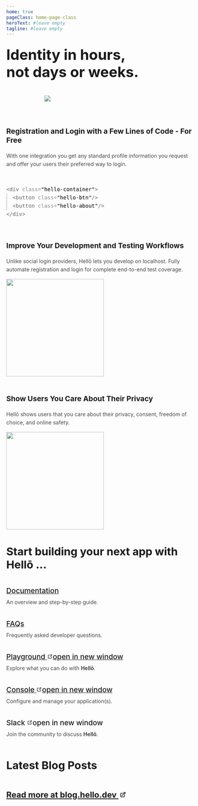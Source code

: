 ```yaml
---
home: true
pageClass: home-page-class
heroText: #leave empty
tagline: #leave empty
---
```


<script setup>
  import { onMounted } from 'vue'

  const join = () => {
    joinSlackCommunity('hello.dev')
  }

  onMounted(() => {
    (async function(){
      const RSS_URL = "/rss.xml"
      try {
          const postsRef = document.querySelector("#posts")
          if(postsRef?.children?.length) //check if we already fetched the feed
            return
          const res = await fetch(RSS_URL)
          const txt = await res.text()
          const xml = new window.DOMParser().parseFromString(txt, "text/xml")
          const posts = xml.querySelectorAll("item")
          for (let i = 0; i < 3; i++) {
              if (!posts[i]) continue;
              const post = posts[i]
              const title = post.querySelector("title")?.textContent
              const rawDescription = post.querySelector("description")?.textContent
              const descriptionPlaceholder = document.createElement("div");
              descriptionPlaceholder.innerHTML = rawDescription
              const description = descriptionPlaceholder.textContent.trim().slice(0, 250) + "..."
              const url = post.querySelector("link")?.textContent
              const image = post.querySelector("cover_image")?.textContent
              const date = dayjs(post.querySelector("pubDate")?.textContent).format('ddd, DD MMM YYYY')
              const li = `
                  <li>
                      <a href="${url}" target="_blank" class="post group">
                          <img src="${image}" style="border: 0.5px solid #808080"/>
                          <div class="py-2">
                              <span class="text-sm font-normal opacity-70">${date}</span>
                              <h3 class="group-hover:underline my-1">
                                  <span>${title}</span>
                                   <svg xmlns="http://www.w3.org/2000/svg" fill="none" viewBox="0 0 24 24" stroke-width="2.5" stroke="currentColor" class="w-4 h-4 ml-0.5 inline-block invisible flex-shrink-0">
                                    <path stroke-linecap="round" stroke-linejoin="round" d="M13.5 6H5.25A2.25 2.25 0 003 8.25v10.5A2.25 2.25 0 005.25 21h10.5A2.25 2.25 0 0018 18.75V10.5m-10.5 6L21 3m0 0h-5.25M21 3v5.25" />
                                  </svg>
                              </h3>
                              <p class="opacity-90 mt-1 text-base font-normal non-italic" style="margin-bottom: 0;">
                                  ${description}
                              </p>
                          </div>
                      </a>
                  </li>
              `
              postsRef.insertAdjacentHTML("beforeend", li)
          }
      } catch (err) {
          console.error(err)
      }
    })()
  })
</script>

<div id="hero">
  <h1>Identity in hours,<br/>not days or weeks.</h1>
  <picture id="mockup">
    <source srcset="https://cdn.hello.coop/images/mockup-light.png" media="(prefers-color-scheme: dark)">
    <img src="https://cdn.hello.coop/images/mockup.png">
  </picture>
</div>

<section id="features">
  <div>
    <h3>Registration and Login with a Few Lines of Code - For Free</h3>
    <p>
      With one integration you get any standard profile information you request and offer your users their preferred way to login.
    </p>
    <div id="snippet"><pre>
<span style="opacity: 0.6;">&lt;div</span> <span class="class-opacity">class=</span><span>"hello-container"</span><span style="opacity: 0.6;">&gt;</span>
  <span class="snippet-border-left" style="opacity: 0.6;">&lt;button</span> <span class="class-opacity">class=</span><span>"hello-btn"</span><span style="opacity: 0.6;">/&gt;</span>
  <span style="opacity: 0.6;">&lt;button</span> <span class="class-opacity">class=</span><span>"hello-about"</span><span style="opacity: 0.6;">/&gt;</span>
<span style="opacity: 0.6;">&lt;/div&gt;</span></pre>
    </div>
  </div>
  <div>
    <h3>Improve Your Development and Testing Workflows</h3>
    <p>
   Unlike social login providers, Hellō lets you develop on localhost. Fully automate registration and login for complete end-to-end test coverage.
    </p>
    <img src="/images/ci-cd.png" style="width: 260px;">
  </div>
  <div>
    <h3>Show Users You Care About Their Privacy</h3>
    <p>
      Hellō shows users that you care about their privacy, consent, freedom of choice, and online safety.
    </p>
    <img src="/images/privacy.png" style="width: 260px;">
  </div>
</section>

<section id="start-building">
  <h2>Start building your next app with Hellō ...</h2>
  <div id="links">
    <div>
      <a href="/documentation/">Documentation</a>
      <p>
        An overview and step-by-step guide.
      </p>
    </div>
    <div>
      <a href="/faqs/">FAQs</a>
      <p>
        Frequently asked developer questions.
      </p>
    </div>
    <div>
      <a href="https://playground.hello.dev/">
        Playground
        <span><svg class="external-link-icon" xmlns="http://www.w3.org/2000/svg" aria-hidden="true" focusable="false" x="0px" y="0px" viewBox="0 0 100 100" width="15" height="15"><path fill="currentColor" d="M18.8,85.1h56l0,0c2.2,0,4-1.8,4-4v-32h-8v28h-48v-48h28v-8h-32l0,0c-2.2,0-4,1.8-4,4v56C14.8,83.3,16.6,85.1,18.8,85.1z"></path><polygon fill="currentColor" points="45.7,48.7 51.3,54.3 77.2,28.5 77.2,37.2 85.2,37.2 85.2,14.9 62.8,14.9 62.8,22.9 71.5,22.9"></polygon></svg><span class="external-link-icon-sr-only">open in new window</span></span>
      </a>
      <p>
        Explore what you can do with <b>Hellō</b>.
      </p>
    </div>
    <div>
      <a href="https://console.hello.coop/">
        Console
        <span><svg class="external-link-icon" xmlns="http://www.w3.org/2000/svg" aria-hidden="true" focusable="false" x="0px" y="0px" viewBox="0 0 100 100" width="15" height="15"><path fill="currentColor" d="M18.8,85.1h56l0,0c2.2,0,4-1.8,4-4v-32h-8v28h-48v-48h28v-8h-32l0,0c-2.2,0-4,1.8-4,4v56C14.8,83.3,16.6,85.1,18.8,85.1z"></path><polygon fill="currentColor" points="45.7,48.7 51.3,54.3 77.2,28.5 77.2,37.2 85.2,37.2 85.2,14.9 62.8,14.9 62.8,22.9 71.5,22.9"></polygon></svg><span class="external-link-icon-sr-only">open in new window</span></span>
      </a>
      <p>
        Configure and manage your application(s).
      </p>
    </div>
    <div>
      <button id="join-slack-btn" style="font-weight: 500;" @click="join" href="https://console.hello.coop/">
        Slack
        <span><svg class="external-link-icon" xmlns="http://www.w3.org/2000/svg" aria-hidden="true" focusable="false" x="0px" y="0px" viewBox="0 0 100 100" width="15" height="15"><path fill="currentColor" d="M18.8,85.1h56l0,0c2.2,0,4-1.8,4-4v-32h-8v28h-48v-48h28v-8h-32l0,0c-2.2,0-4,1.8-4,4v56C14.8,83.3,16.6,85.1,18.8,85.1z"></path><polygon fill="currentColor" points="45.7,48.7 51.3,54.3 77.2,28.5 77.2,37.2 85.2,37.2 85.2,14.9 62.8,14.9 62.8,22.9 71.5,22.9"></polygon></svg><span class="external-link-icon-sr-only">open in new window</span></span>
      </button>
      <p>
        Join the community to discuss <b>Hellō</b>.
      </p>
    </div>
  </div>
</section>

<section id="blog-rss" style="padding-bottom: 180px;">
  <h2>Latest Blog Posts</h2>
  <ul id="posts" class="text-xl font-bold space-y-10 list-inside"></ul>
  <a href="https://blog.hello.dev/" target="_blank" id="more-posts-cta" class="mt-6 font-bold" style="display: inline-block; font-size: 1.35rem;">
      <span>Read more at blog.hello.dev</span>
      <svg xmlns="http://www.w3.org/2000/svg" fill="none" viewBox="0 0 24 24" stroke-width="2.5" stroke="currentColor" class="w-4 h-4 ml-1">
        <path stroke-linecap="round" stroke-linejoin="round"
          d="M13.5 6H5.25A2.25 2.25 0 003 8.25v10.5A2.25 2.25 0 005.25 21h10.5A2.25 2.25 0 0018 18.75V10.5m-10.5 6L21 3m0 0h-5.25M21 3v5.25">
        </path>
      </svg>
  </a>
</section>

<div style="position: fixed; width: 100%; left: 0; bottom: 0;" v-pre>
  <wc-footer/>
</div>

<style scoped>
  #posts {
    padding-left: 0;
    list-style: none;
  }
  #more-posts-cta {
    margin-left: 286px;
  }
  #hero {
    display: flex;
    text-align: left;
    justify-content: space-between;
    margin: 40px auto;
  }
  #hero h1 {
    text-align: left;
    margin-top: 50px;
    font-size: 4.6rem;
  }
  h2 {
    text-align: left;
    border-bottom: none;
    padding-bottom: 0; 
    font-size: 2.4rem;
  }
  h3 {
    font-size: 1.2rem;   
    padding-bottom: 0; 
  }
  p {
    padding-top: 0;
    opacity: 0.8;
    line-height: 22px;
  }
  #mockup img {
    max-width: 300px;
    animation: float 5s infinite;
  }
  @keyframes float {
      0%,
      100% {
          transform: translateY(0px);
      }
      50% {
          transform: translateY(-10px);
      }
  }
  #features, #links {
    display: flex;
    justify-content: space-between;
    gap: 0px 20px;
    margin-top: 40px;
  }
  #features div {
    max-width: 290px;
  }
  #features div p {
    min-height: 150px;
  }
  #snippet pre {
    font-size: 14px;
    line-height: 22px;
    margin-top: 45px;
    padding: 0;
    position: relative;
  }
  .snippet-border-left::before {
    content: '';
    height: 45px;
    width: 1.5px;
    opacity: 0.3;
    position: absolute;
    left: 0;
  }
  #start-building, #blog-rss {
    margin-top: 80px;
    /* padding-bottom: 130px; */
  }
  a, #join-slack-btn {
    font-size: 1.2rem;
    color: inherit;
    font-weight: 500;
  }
  a:hover, a:focus-visible, #join-slack-btn:hover, #join-slack-btn:focus-visible {
    text-decoration: underline;
    text-underline-offset: 8px;
    text-decoration-thickness: 2px !important;
  }
  #join-slack-btn {
    background: none;
    border: none;
    cursor: pointer;
    padding: 0;
    font-family: inherit;
  }
  @media (max-width: 1000px) {
    #features, #links {
      flex-direction: column;
      gap: 20px 0px;
    }
    #more-posts-cta {
      margin-left: 0;
    }
    #links p {
      margin-top: 8px;
    }
    #features {
      margin-top: 0px;
    }
    #features div {
      max-width: 100%;
    }
    #features div p {
      min-height: auto;
    }
    #start-building, #blog-rss {
      margin-top: 40px; 
    }
    #mockup img{
      max-width: 100%;
    }
    #hero {
      flex-direction: column;
      margin-bottom: 0px;
      margin-top: 24px;
    }
    #hero h1{
      font-size: 2.4rem;
      margin: 0;
    }
    #hero img {
      max-width: 300px;
      margin: 40px auto;
      display: block;
    }
    h2 {
      font-size: 1.8rem;
      text-align: left;
    }
  }
  @media (max-width: 400px) {
    #hero h1 {
      font-size: 9.5vW;
    }
  }
  @media (max-width: 320px) {
    #snippet pre {
      font-size: 4.4vW;
    }
  }
  @media (prefers-color-scheme: light) {
    #snippet pre {
      color: black;
    }
    .snippet-border-left::before {
      background-color: black;
    }
    .class-opacity {
      opacity: 0.45;
    }
  }
  @media (prefers-color-scheme: dark) {
    h1, h2, h3, a, #join-slack-btn {
      color: white;
    }
    #snippet pre {
      color: white;
    }
    .snippet-border-left::before {
      background-color: #d4d4d4;
    }
    .class-opacity {
      opacity: 0.4;
    }
  }
</style>

<style>
  @media (max-width: 1000px) {
    .post {
      flex-direction: column;
    }
  }
  .post:hover h3 {
    text-decoration: underline;
    text-underline-offset: 6px;
  }
  .post:hover svg {
    visibility: visible;
  }
  .post {
    display: flex;
    align-items: flex-start;
    gap: 0px 20px;
  }
  @media (prefers-color-scheme: dark) {
    .post svg {
      color: #d4d4d4;
    }
  }
  @media (prefers-color-scheme: light) {
    .post svg {
      color: #303030;
    }
  }
  .flex {
    display: flex;
  }
  .items-center {
    align-items: center;
  }
  .font-semibold {
    font-weight: 600;
  }
  .post img {
    width: 266px;
    height: auto;
    aspect-ratio: 16/9;
    object-fit: cover;
    border-radius: 8px;
  }
  .mt-6 {
    margin-top: 1.5rem;
  }
  .text-xl {
    font-size: 1.25rem;
    line-height: 1.75rem;
  }
  .font-bold {
    font-weight: 700;
  }
  .opacity-70 {
    opacity: 0.7;
  }
  .font-normal {
    font-weight: 400;
  }
  .text-sm {
    font-size: 0.875rem;
    line-height: 1.25rem;
  }
  .ml-1 {
    margin-left: 0.25rem;
  }
  .py-2 {
    padding-top: 0.5rem;
    padding-bottom: 0.5rem;
  }
  .opacity-90 {
    opacity: 0.9;
  }
  .text-base {
    font-size: 1rem;
    line-height: 1.5rem;
  }
  .my-1 {
    margin-top: 0.25rem;
    margin-bottom: 0.25rem
  }
  .mt-1 {
    margin-top: 0.25rem;
  }
  .w-4 {
    width: 1rem;
  }
  .h-4 {
    height: 1rem;
  }
  .mb-0\.5 {
    margin-bottom: 0.125rem;
  }
  .ml-0\.5 {
    margin-left: 0.125rem;
  }
  .inline-block {
    display: inline-block;
  }
  .invisible {
    visibility: hidden;
  }
  .space-y-10 > * + * {
    margin-top: 2.5rem; /* 40px */
  }
</style>